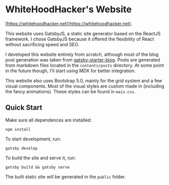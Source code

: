 # WhiteHoodHacker's Website

[https://whitehoodhacker.net](https://whitehoodhacker.net).

This website uses GatsbyJS, a static site generator based on the ReactJS framework. I chose GatsbyJS because it offered the flexibility of React without sacrificing speed and SEO.

I developed this website entirely from scratch, although most of the blog post generation was taken from [gatsby-starter-blog](https://github.com/gatsbyjs/gatsby-starter-blog). Posts are generated from markdown files located in the `contents/posts` directory. At some point in the future though, I'll start using MDX for better integration.

This website also uses Bootstrap 5.0, mainly for the grid system and a few visual components. Most of the visual styles are custom made in (including the fancy animations). These styles can be found in `main.css`.

## Quick Start

Make sure all dependences are installed:

```
npm install
```

To start development, run:

```
gatsby develop
```

To build the site and serve it, run:

```
gatsby build && gatsby serve
```

The built static site will be generated in the `public` folder.